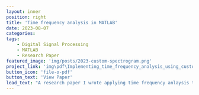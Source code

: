 ```yaml
---
layout: inner
position: right
title: 'Time frequency analysis in MATLAB'
date: 2023-08-07
categories: 
tags: 
    - Digital Signal Processing
    - MATLAB
    - Research Paper
featured_image: 'img/posts/2023-custom-spectrogram.png'
project_link: 'img\pdf\Implementing_time_frequency_analysis_using_custom_spectrogram_program_in_MATLAB_with_applications_to_radar_and_biomedical_signals_processing.pdf'
button_icon: 'file-o-pdf'
button_text: 'View Paper'
lead_text: "A research paper I wrote applying time frequency anlaysis techniques in MATLAB focusing on implementation and applications to radar and biomedical signals processing"
---
```

